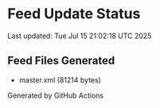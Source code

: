 # Feed Update Status
Last updated: Tue Jul 15 21:02:18 UTC 2025

## Feed Files Generated
- master.xml (81214 bytes)

Generated by GitHub Actions
